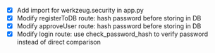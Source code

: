 - [x] Add import for werkzeug.security in app.py
- [x] Modify registerToDB route: hash password before storing in DB
- [x] Modify approveUser route: hash password before storing in DB
- [x] Modify login route: use check_password_hash to verify password instead of direct comparison
